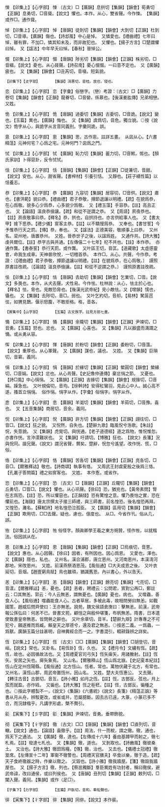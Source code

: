 <!-- { "loadSidebar": true } -->
悚	【卯集上】【心字部】	悚	〔古文〕□【廣韻】息拱切【集韻】【韻會】荀勇切【正韻】息勇切，□音聳。【說文】懼也。本作。从心，雙省聲。今作悚。　【集韻】或作□。通作聳。

悼	【卯集上】【心字部】	悼	【唐韻】徒到切【集韻】【韻會】大到切【正韻】杜到切，□音導。【廣韻】傷也。【詩邶風】中心是悼。　又憐愛也。【禮曲禮】七年曰悼，雖有罪，不加□，憐其知未及，而非故犯也。　又懼也。【揚子方言】□楚謂懼曰悼。　又【諡法】中年早夭曰悼。【春秋】晉悼公。

惙	【卯集上】【心字部】	惙	【唐韻】陟劣切【集韻】【韻會】【正韻】株劣切，□音綴。【說文】憂也。从心叕聲。【詩召南】憂心惙惙。一曰意不定也。　又【廣韻】疲也。　又【集韻】【韻會】□丑芮切，音啜。短氣貌。

	【卯集下】【攴字部】		【集韻】涓惠切，音桂。放也，侵也。

恋	【卯集上】【心字部】	恋	【字彙】俗戀字。（戀）考證：〔古文〕□【廣韻】力卷切【集韻】【韻會】【正韻】龍眷切，□音孌。係慕也。【後漢姜肱傳】兄弟相戀。　又姓。

恑	【卯集上】【心字部】	恑	【唐韻】過委切【集韻】古委切，□音詭。【說文】變也。【玉篇】異也。【廣韻】悔也。　又【集韻】虞爲切，音危。獨立貌。◎按《說文》恑字从心，與詭字从言音同義別。字彙同詭，誤。

恖	【卯集上】【心字部】	恖	【集韻】思，古作恖。註詳五畫。　从囟从心。【六書精蕰】元神何宅？心爲之宅。元神何門？囟爲之門。

恜	【卯集上】【心字部】	恜	【廣韻】恥力切【集韻】蓄力切，□音敕。惕也。【顏氏家訓】卜得惡卦，反令恜恜。

恬	【卯集上】【心字部】	恬	【唐韻】【集韻】【韻會】【正韻】□徒兼切，音甜。【說文】安也。从心，甜省聲。【書梓材】引養引恬。　又靜也。【莊子繕性篇】以恬養志。

恭	【卯集上】【心字部】	恭	【廣韻】九容切【集韻】居容切，□音供。【說文】肅也。【書洪範】貌曰恭。【禮曲禮】君子恭敬，撙節退讓以明禮。【疏】在貌爲恭，在心爲敬。貌多心少爲恭，心多貌少爲敬。　又【禮玉藻】手容恭。【註】高且正也。　又【論語】溫良恭儉讓。【疏】和從不逆謂之恭。　又【周語】夙夜恭也。【註】夙夜敬事曰恭。【釋名】恭，拱也，自拱持也。亦言供給事人也。　又【書太甲】接下思恭。【禮少儀】賔客主恭。【註】以不驕慢爲恭。　又奉也。【書甘誓】今予惟恭行天之罰。【傳】恭，奉也。　又【諡法】正德美容，敬順事上曰恭。　又州名。梁州地，唐置恭州。　又姓。晉恭世子之後，以諡爲姓。　又通作共。【詩大雅】虔共爾位。【註】恭字古與共通。【左傳僖二十七年】杞不共也。【註】本作恭。　亦通作龔。【書泰誓】恭行天罰。或作龔。　又叶區王切，音匡。【道藏歌】太虛感靈會，命我生成章。天神普欣悅，一切稽首恭。　本作□。从心。共聲。今作恭。考證：〔【禮曲禮】君子恭敬，撙節退讓以明禮。【註】在貌爲恭，在心爲敬。〕　謹照原書註改疏。〔【論語】溫良恭儉讓。【註】和從不逆謂之恭。〕　謹照原書註改疏。 

怯	【卯集上】【心字部】	怯	【唐韻】去劫切【集韻】【韻會】乞業切，□音。【說文】多畏也。本作，从犬去聲。犬性易。今作怯。杜林說：从心，怯主於心也。【釋名】怯，脅也。見敵恐脅也。【後漢光武帝紀】見小敵怯。又【增韻】懦也，懾也。　又【集韻】去陟切，音□。弱也。　又叶乞約切，音却。【易林】駑孱遌怯，如猬見鵲。偃示怒腹，不敢拒格。格，音各。

	【寅集中】【山字部】		【玉篇】古文族字。註見方部七畫。

悀	【卯集上】【心字部】	悀	【廣韻】余隴切【集韻】【韻會】【正韻】尹竦切，□音勇。【玉篇】怒也。忿也。　又【廣韻】心喜也。　又【集韻】凡以器盛而滿謂之悀。或从勇从容。

恽	【卯集上】【心字部】	惲	【唐韻】於粉切【韻會】【正韻】委粉切，□音薀。【說文】重厚也。从心軍聲。　又【廣韻】謀也，議也。　又姓。　又【集韻】巨隕切，音窘。義同。

悁	【卯集上】【心字部】	悁	【唐韻】於緣切【集韻】【正韻】縈圓切【韻會】縈緣切，□音娟。【說文】忿也。从心肙聲。【史記魯仲連傳】棄忿悁之節。　又憂也。【詩□風】中心悁悁。　又【廣韻】【正韻】吉掾切【集韻】【韻會】規掾切，□音絹。躁急也。　又叶規倫切，音均。【徐幹詩】安得紅鸞羽，見此心中人。誠心高不遂，搔首立悁悁。　俗作悁。悁字从作。【字彙】俗悁字。悁字从作。

悆	【卯集上】【心字部】	悆	【廣韻】羊洳切【集韻】【韻會】羊茹切，□音豫。喜也。　又【五音集韻】商居切，音余。義同。

怳	【卯集上】【心字部】	怳	【廣韻】許方切【集韻】【韻會】【正韻】詡往切，□音□。【說文】狂之貌。　又怳然，自失也。【楚辭九歌】臨風怳兮浩歌。【朱註】怳，失意貌。　又【集韻】虎晃切。與恍通。【老子道德經】道之爲物，惟怳惟忽。亦書作恍。言沖漠難狀也。　又【集韻】吁請切。【博雅】狂也。　【說文》長箋】況與怳同。諧兄聲。《說文》謂況省聲，贅矣。楚辭，怳忽兮遙望。改作恍、慌，□俗。

恪	【卯集上】【心字部】	恪	【廣韻】苦各切【集韻】【韻會】【正韻】克各切，□音□。【爾雅釋詁】敬也。【詩商頌】執事有恪。　又周武王封虞夏殷之後爲三恪。【孔叢子答問篇】禮之如賔客也。　又姓。　本作愙。或省作。

恐	【卯集上】【心字部】	恐	〔古文〕□【唐韻】【正韻】丘隴切【集韻】【韻會】丘勇切，□音□。【說文】懼也。从心巩聲。【徐曰】恐，猶兇也。【黃帝素問】腎在志爲恐。【註】恐，所以懼惡也。【正韻牋】恐有驚惶之意。懼乃畏怕之實，恐在懼前也。【海錄】唐太宗撰太子接三師禮，與三師書，前名惶恐。後名惶恐再拜。　又惶恐，灘名。【蘇軾詩】地名惶恐泣孤臣。　又【廣韻】區用切【集韻】【韻會】【正韻】欺用切，□□去聲。疑也，慮也，億度也。　从□。今省作卂。俗从几，誤。

恠	【卯集上】【心字部】	恠	俗怪字。顏眞卿學王羲之東方朔贊，怪作恠，以就楷法。俗因誤从在。

恩	【卯集上】【心字部】	恩	【唐韻】【集韻】【韻會】【正韻】□烏痕切，音蒽。【說文】惠也。从心因聲。【徐曰】因者，有所因也。因心爲恩。　又愛也，澤也。　又【廣韻】隱也，私也。　又州名。漢合浦郡，唐立恩州。又河南恩州，本漢淸河郡地，宋改恩州。　又姓。前漢燕祭酒恩茂。【風俗通】□大夫成恩之後。　又叶衣延切，音烟。【趙壹窮鳥賦】鳥也雖頑，猶識舊恩。內以書心，外以告天。

恙	【卯集上】【心字部】	恙	【唐韻】【韻會】【正韻】餘亮切【集韻】弋亮切，□音漾。【爾雅釋詁】恙，憂也。【疏】恙者，聘禮云：公問君，賔對公再□，鄭註云：□其無恙。郭云：今人云無恙，謂無憂也。【廣韻】憂也，病也。　又噬蟲，善食人心。【風俗通】噬蟲能食人心。古者草居，多被此毒，故相問勞曰無恙。如戰國策，趙威后問齊使曰：王亦無恙。說苑，魏文侯語倉庚曰：擊無恙。前漢，武帝報公孫弘曰：何恙不已。晉書文苑，顧愷之與殷仲堪箋，布帆無恙。隋書，日本遣使致書皇帝無恙。皆問勞之辭也。　又叶余章切，音羊。【楚辭九辯】計專專之不可犯兮，願遂推而爲臧。賴皇天之厚德兮，還及君之無恙。◎按恙二義。一爲蟲，一爲獸。廣韻玉篇分註甚明，自神異經合而一之。字書混引，輟耕錄辨之詳矣。

恆	【卯集上】【心字部】	恆	〔古文〕□□【廣韻】【集韻】【韻會】□胡登切，音峘。【說文】常也。又卦名。【易恆卦】恆，久也。　又【禮月令】文繡有恆。【疏】恆，故也。必因循故法也。又【周禮夏官司弓矢】恆矢痺矢，用諸散射。【註】恆矢。安居之矢也。痺矢象焉。　又山名。【爾雅釋山】恆山爲北嶽。【史記夏本紀註】恆山在定州恆陽縣。【風俗通】北方恆山。恆者。常也。萬物伏藏于北方，有常也。　又州名，漢恆山郡，周武帝置恆州，因山名。　又姓。楚大夫恆惠公。　又去聲。【轉注古音】古鄧切，音亙。【詩小雅】如月之恆。【註】恆，古鄧反。弦也。月上弦而就盈。亦作絚。　又徧也。【詩大雅】恆之秬秠。【註】恆，古鄧反。徧種之也。◎按此字體製不一，《說文》《集韻》《六書統》《說文》長箋》《精蕰正譌》等書从月从舟，辨駁更改，或省或幷，恐屬臆斷。因去古已遠，大篆，小篆已多不合，而況隷楷乎。凡講字形處，槩不贅引。

彮	【寅集下】【彡字部】	彮	【集韻】尹竦切，音勇。垂帶飾貌。

彻	【寅集下】【彳字部】	徹	〔古文〕□□【唐韻】【集韻】【韻會】□直列切，音轍。【說文】通也。【論語】盍徹乎。【註】周法，什一而稅，謂之徹。徹，通也，爲天下之通法。　又【廣韻】徹，達也。【左傳成十六年】養由基蹲甲而射之，徹七札焉。【註】發達七札也。　又【集韻】徹，道也。　又剝取也。【詩豳風】徹彼桑土。　又治也。【詩大雅】徹田爲糧。【傳】徹，治也。　又去也。【儀禮士冠禮】徹筮席。【左傳宣十二年】軍衞不徹警也。【周禮天官膳夫】卒食以樂，徹于造。【疏】天子食終徹器之時，作樂以徹之。　又毀也。【詩小雅】徹我牆屋。【箋】徹毀我牆屋也。　又【揚子方言】徹，列也。【蔡邕獨斷】羣臣異姓有功封者，稱曰徹侯，避武帝諱，改曰通侯，或曰列侯也。　又【唐韻】丑列切【集韻】【正韻】敕列切，□闡入聲。義同。【集韻】或作〈足□〉。

	【子集下】【力字部】		【玉篇】戸臥切，音和。牽船聲也。

徘	【寅集下】【彳字部】	徘	【集韻】同俳。【說文】本作裴。

